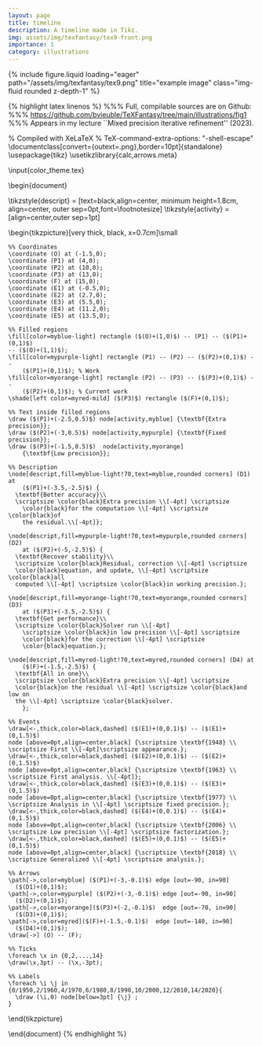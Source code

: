 ```yaml
---
layout: page
title: timeline
description: A timeline made in Tikz.
img: assets/img/texfantasy/tex9-front.png
importance: 1
category: illustrations 
---
```


<div class="row">
    <div class="col-sm mt-3 mt-md-0">
        {% include figure.liquid loading="eager" path="/assets/img/texfantasy/tex9.png" title="example image" class="img-fluid rounded z-depth-1" %}
    </div>
</div>

{% highlight latex linenos %}
%%% Full, compilable sources are on Github: 
%%% https://github.com/bvieuble/TeXFantasy/tree/main/illustrations/fig1
%%% Appears in my lecture ``Mixed precision iterative refinement'' (2023).

% Compiled with XeLaTeX
% TeX-command-extra-options: "-shell-escape"
\documentclass[convert={outext=.png},border=10pt]{standalone}
\usepackage{tikz} 
\usetikzlibrary{calc,arrows.meta}

\input{color_theme.tex}

\begin{document}

\tikzstyle{descript} = [text=black,align=center, minimum height=1.8cm, 
                        align=center, outer sep=0pt,font=\footnotesize]
\tikzstyle{activity} = [align=center,outer sep=1pt]

\begin{tikzpicture}[very thick, black, x=0.7cm]\small

    %% Coordinates
    \coordinate (O) at (-1.5,0);
    \coordinate (P1) at (4,0);
    \coordinate (P2) at (10,0);
    \coordinate (P3) at (13,0);
    \coordinate (F) at (15,0);
    \coordinate (E1) at (-0.5,0);
    \coordinate (E2) at (2.7,0);
    \coordinate (E3) at (5.5,0);
    \coordinate (E4) at (11.2,0);
    \coordinate (E5) at (13.5,0);

    %% Filled regions
    \fill[color=myblue-light] rectangle ($(O)+(1,0)$) -- (P1) -- ($(P1)+(0,1)$)
    -- ($(O)+(1,1)$); 
    \fill[color=mypurple-light] rectangle (P1) -- (P2) -- ($(P2)+(0,1)$) -- 
        ($(P1)+(0,1)$); % Work
    \fill[color=myorange-light] rectangle (P2) -- (P3) -- ($(P3)+(0,1)$) -- 
        ($(P2)+(0,1)$); % Current work
    \shade[left color=myred-mild] ($(P3)$) rectangle ($(F)+(0,1)$);

    %% Text inside filled regions
    \draw ($(P1)+(-2.5,0.5)$) node[activity,myblue] {\textbf{Extra precision}};
    \draw ($(P2)+(-3,0.5)$) node[activity,mypurple] {\textbf{Fixed precision}};
    \draw ($(P3)+(-1.5,0.5)$)  node[activity,myorange] 
        {\textbf{Low precision}};

    %% Description
    \node[descript,fill=myblue-light!70,text=myblue,rounded corners] (D1) at 
        ($(P1)+(-3.5,-2.5)$) {
      \textbf{Better accuracy}\\
      \scriptsize \color{black}Extra precision \\[-4pt] \scriptsize 
        \color{black}for the computation \\[-4pt] \scriptsize \color{black}of 
        the residual.\\[-4pt]};

    \node[descript,fill=mypurple-light!70,text=mypurple,rounded corners] (D2) 
        at ($(P2)+(-5,-2.5)$) {
      \textbf{Recover stability}\\
      \scriptsize \color{black}Residual, correction \\[-4pt] \scriptsize 
      \color{black}equation, and update, \\[-4pt] \scriptsize \color{black}all 
      computed \\[-4pt] \scriptsize \color{black}in working precision.};

    \node[descript,fill=myorange-light!70,text=myorange,rounded corners] (D3) 
        at ($(P3)+(-3.5,-2.5)$) {
      \textbf{Get performance}\\
      \scriptsize \color{black}Solver run \\[-4pt] 
        \scriptsize \color{black}in low precision \\[-4pt] \scriptsize 
        \color{black}for the correction \\[-4pt] \scriptsize 
        \color{black}equation.};

    \node[descript,fill=myred-light!70,text=myred,rounded corners] (D4) at 
        ($(F)+(-1.5,-2.5)$) {
      \textbf{All in one}\\
      \scriptsize \color{black}Extra precision \\[-4pt] \scriptsize 
      \color{black}on the residual \\[-4pt] \scriptsize \color{black}and low on 
      the \\[-4pt] \scriptsize \color{black}solver.
        };
      
    %% Events
    \draw[<-,thick,color=black,dashed] ($(E1)+(0,0.1)$) -- ($(E1)+(0,1.5)$) 
    node [above=0pt,align=center,black] {\scriptsize \textbf{1948} \\ 
    \scriptsize First \\[-4pt]\scriptsize appearance.};
    \draw[<-,thick,color=black,dashed] ($(E2)+(0,0.1)$) -- ($(E2)+(0,1.5)$) 
    node [above=0pt,align=center,black] {\scriptsize \textbf{1963} \\ 
    \scriptsize First analysis. \\[-4pt]};
    \draw[<-,thick,color=black,dashed] ($(E3)+(0,0.1)$) -- ($(E3)+(0,1.5)$) 
    node [above=0pt,align=center,black] {\scriptsize \textbf{1977} \\ 
    \scriptsize Analysis in \\[-4pt] \scriptsize fixed precision.};
    \draw[<-,thick,color=black,dashed] ($(E4)+(0,0.1)$) -- ($(E4)+(0,1.5)$) 
    node [above=0pt,align=center,black] {\scriptsize \textbf{2006} \\ 
    \scriptsize Low precision \\[-4pt] \scriptsize factorization.};
    \draw[<-,thick,color=black,dashed] ($(E5)+(0,0.1)$) -- ($(E5)+(0,1.5)$) 
    node [above=0pt,align=center,black] {\scriptsize \textbf{2018} \\ 
    \scriptsize Generalized \\[-4pt] \scriptsize analysis.};

    %% Arrows
    \path[->,color=myblue] ($(P1)+(-3,-0.1)$) edge [out=-90, in=90]  
      ($(D1)+(0,1)$);
    \path[->,color=mypurple] ($(P2)+(-3,-0.1)$) edge [out=-90, in=90]  
      ($(D2)+(0,1)$);
    \path[->,color=myorange]($(P3)+(-2,-0.1)$)  edge [out=-70, in=90]  
      ($(D3)+(0,1)$);
    \path[->,color=myred]($(F)+(-1.5,-0.1)$)  edge [out=-140, in=90]  
      ($(D4)+(0,1)$);
    \draw[->] (O) -- (F);

    %% Ticks
    \foreach \x in {0,2,...,14}
    \draw(\x,3pt) -- (\x,-3pt);

    %% Labels
    \foreach \i \j in
    {0/1950,2/1960,4/1970,6/1980,8/1990,10/2000,12/2010,14/2020}{
      \draw (\i,0) node[below=3pt] {\j} ;
    }

\end{tikzpicture}

\end{document}
{% endhighlight %}
